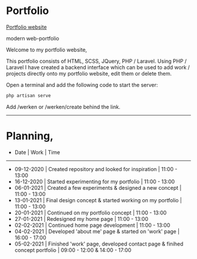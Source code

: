 # Portfolio
[Portfolio website](http://u533301.gluweb.nl/portfolio/)

modern web-portfolio


Welcome to my portfolio website,

This portfolio consists of HTML, SCSS, JQuery, PHP / Laravel.
Using PHP / Laravel I have created a backend interface which can be used to add work / projects directly onto my portfolio website, edit them or delete them.


Open a terminal and add the following code to start the server:

```bash
php artisan serve
```

Add /werken or /werken/create behind the link.

---


# Planning,

* Date | Work | Time
---
* 09-12-2020 | Created repository and looked for inspiration | 11:00 - 13:00
* 16-12-2020 | Started experimenting for my portfolio | 11:00 - 13:00
* 06-01-2021 | Created a few experiments & designed a new concept | 11:00 - 13:00
* 13-01-2021 | Final design concept & started working on my portfolio | 11:00 - 13:00
* 20-01-2021 | Continued on my portfolio concept | 11:00 - 13:00
* 27-01-2021 | Redesigned my home page | 11:00 - 13:00
* 02-02-2021 | Continued home page development | 11:00 - 13:00
* 04-02-2021 | Developed 'about me' page & started on 'work' page | 16:00 - 17:00
* 05-02-2021 | Finished 'work' page, developed contact page & finihed concept portfolio | 09:00 - 12:00 & 14:00 - 17:00
